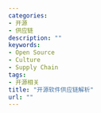 ```yaml
---
categories:
- 开源
- 供应链
description: ""
keywords:
- Open Source
- Culture
- Supply Chain
tags:
- 开源相关
title: "开源软件供应链解析"
url: ""
---
```

